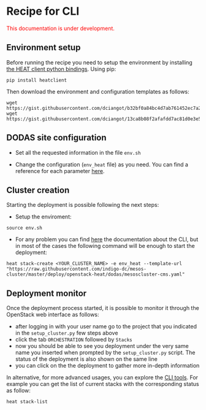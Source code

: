 # Recipe for CLI

<span style="color:red"> This documentation is under development. </span>

## Environment setup 
Before running the recipe you need to setup the environment by installing [the HEAT client python bindings](https://docs.openstack.org/python-heatclient/latest/index.html). Using pip: 
```
pip install heatclient
```

Then download the environment and configuration templates as follows:
```
wget https://gist.githubusercontent.com/dciangot/b32bf0a84bc4d7ab761452ec7a2d9815/raw/c0e9417ffc1a9af3805cca5a3c7b7a2a6694fc87/env.sh
wget https://gist.githubusercontent.com/dciangot/13ca8b08f2afafdd7ac81d0e3e549cdc/raw/8b55b1e272976cf29e7dd4e044814fabb1638091/env_heat
```

## DODAS site configuration

* Set all the requested information in the file `env.sh`

* Change the configuration (`env_heat` file) as you need. You can find a reference for each parameter [here](config-ref-HEAT.md).


## Cluster creation
Starting the deployment is possible following the next steps:

* Setup the enviroment:
```
source env.sh
```

* For any problem you can find [here](https://docs.openstack.org/python-heatclient/latest/man/heat.html) the documentation about the CLI, but in most of the cases the following command will be enough to start the deployment:
```
heat stack-create <YOUR_CLUSTER_NAME> -e env_heat --template-url "https://raw.githubusercontent.com/indigo-dc/mesos-cluster/master/deploy/openstack-heat/dodas/mesoscluster-cms.yaml"
```

## Deployment monitor
Once the deployment process started, it is possible to monitor it through the OpenStack web interface as follows:

* after logging in with your user name go to the project that you indicated in the `setup_cluster.py` few steps above
* click the tab `ORCHESTRATION` followed by `Stacks`
* now you should be able to see you deployment under the very same name you inserted when prompted by the `setup_cluster.py` script. The status of the deployment is also shown on the same line
* you can click on the the deployment to gather more in-depth information

In alternative, for more advanced usages, you can explore the [CLI tools](https://docs.openstack.org/python-heatclient/latest/man/heat.html). For example you can get the list of current stacks with the corresponding status as follow:

````
heat stack-list
````